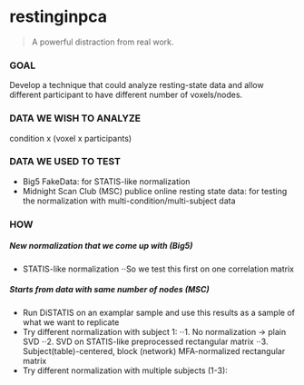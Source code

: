 # restinginpca

> A powerful distraction from real work.

### GOAL
Develop a technique that could analyze resting-state data and allow different participant to have different number of voxels/nodes.

### DATA WE WISH TO ANALYZE
condition x (voxel x participants)

### DATA WE USED TO TEST
+ Big5 FakeData: for STATIS-like normalization
+ Midnight Scan Club (MSC) publice online resting state data: for testing the normalization with multi-condition/multi-subject data

### HOW
##### New normalization that we come up with (Big5)
+ STATIS-like normalization
⋅⋅So we test this first on one correlation matrix

##### Starts from data with same number of nodes (MSC)
+ Run DiSTATIS on an examplar sample and use this results as a sample of what we want to replicate
+ Try different normalization with subject 1:
⋅⋅1. No normalization -> plain SVD
⋅⋅2. SVD on STATIS-like preprocessed rectangular matrix
⋅⋅3. Subject(table)-centered, block (network) MFA-normalized rectangular matrix
+ Try different normalization with multiple subjects (1-3):
